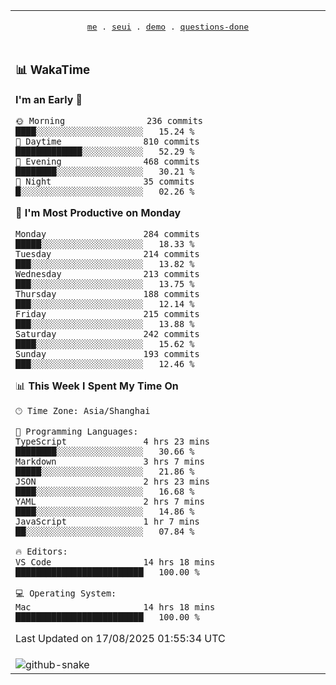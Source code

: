 
<div align="center">

<table>
<tr><td>
  <p align="center">
  <samp>
    <a href="https://github.com/seaeam/seaeam">me</a> .
    <a href="https://github.com/SeaMmMm/se-element">seui</a> .
    <a href="https://github.com/seaeam/project-demo">demo</a> .
    <a href="https://github.com/506-FETL/one-question-per-day">questions-done</a>
    
  </samp>
    </p>
</td></tr>

<tr><td>

### 📊 WakaTime

<!--START_SECTION:waka-->
**I'm an Early 🐤** 

```text
🌞 Morning                236 commits         ████░░░░░░░░░░░░░░░░░░░░░   15.24 % 
🌆 Daytime                810 commits         █████████████░░░░░░░░░░░░   52.29 % 
🌃 Evening                468 commits         ████████░░░░░░░░░░░░░░░░░   30.21 % 
🌙 Night                  35 commits          █░░░░░░░░░░░░░░░░░░░░░░░░   02.26 % 
```
📅 **I'm Most Productive on Monday** 

```text
Monday                   284 commits         █████░░░░░░░░░░░░░░░░░░░░   18.33 % 
Tuesday                  214 commits         ███░░░░░░░░░░░░░░░░░░░░░░   13.82 % 
Wednesday                213 commits         ███░░░░░░░░░░░░░░░░░░░░░░   13.75 % 
Thursday                 188 commits         ███░░░░░░░░░░░░░░░░░░░░░░   12.14 % 
Friday                   215 commits         ███░░░░░░░░░░░░░░░░░░░░░░   13.88 % 
Saturday                 242 commits         ████░░░░░░░░░░░░░░░░░░░░░   15.62 % 
Sunday                   193 commits         ███░░░░░░░░░░░░░░░░░░░░░░   12.46 % 
```


📊 **This Week I Spent My Time On** 

```text
🕑︎ Time Zone: Asia/Shanghai

💬 Programming Languages: 
TypeScript               4 hrs 23 mins       ████████░░░░░░░░░░░░░░░░░   30.66 % 
Markdown                 3 hrs 7 mins        █████░░░░░░░░░░░░░░░░░░░░   21.86 % 
JSON                     2 hrs 23 mins       ████░░░░░░░░░░░░░░░░░░░░░   16.68 % 
YAML                     2 hrs 7 mins        ████░░░░░░░░░░░░░░░░░░░░░   14.86 % 
JavaScript               1 hr 7 mins         ██░░░░░░░░░░░░░░░░░░░░░░░   07.84 % 

🔥 Editors: 
VS Code                  14 hrs 18 mins      █████████████████████████   100.00 % 

💻 Operating System: 
Mac                      14 hrs 18 mins      █████████████████████████   100.00 % 
```


 Last Updated on 17/08/2025 01:55:34 UTC
<!--END_SECTION:waka-->
</td></tr>

<tr><td>
  <img alt="github-snake" src="profile-snake-contrib/github-user-contribution.svg"/>
</td></tr>

</table>
